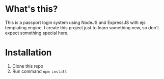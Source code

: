 # What's this?

This is a passport login system using NodeJS and ExpressJS with ejs templating engine. I create this project just to learn something new, so don't expect something special here.

# Installation

1. Clone this repo
2. Run command `npm install`
